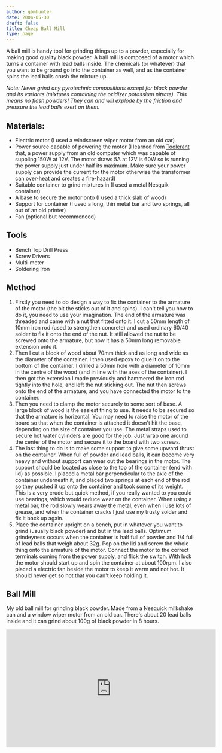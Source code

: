 ```yaml
---
author: gbmhunter
date: 2004-05-30
draft: false
title: Cheap Ball Mill
type: page
---
```


A ball mill is handy tool for grinding things up to a powder, especially for making good quality black powder. A ball mill is composed of a motor which turns a container with lead balls inside. The chemicals (or whatever) that you want to be ground go into the container as well, and as the container spins the lead balls crush the mixture up.

_Note: Never grind any pyrotechnic compositions except for black powder and its variants (mixtures containing the oxidizer potassium nitrate). This means no flash powders! They can and will explode by the friction and pressure the lead balls exert on them._

## Materials:

* Electric motor (I used a windscreen wiper motor from an old car)
* Power source capable of powering the motor (I learned from [Toolerant](http://www.toolerant.com) that, a power supply from an old computer which was capable of suppling 150W at 12V. The motor draws 5A at 12V is 60W so is running the power supply just under half its maximum. Make sure your power supply can provide the current for the motor otherwise the transformer can over-heat and creates a fire-hazard)
* Suitable container to grind mixtures in (I used a metal Nesquik container)
* A base to secure the motor onto (I used a thick slab of wood)
* Support for container (I used a long, thin metal bar and two springs, all out of an old printer)
* Fan (optional but recommenced)

## Tools

* Bench Top Drill Press
* Screw Drivers
* Multi-meter
* Soldering Iron

## Method

1. Firstly you need to do design a way to fix the container to the armature of the motor (the bit the sticks out of it and spins). I can't tell you how to do it, you need to use your imagination. The end of the armature was threaded and came with a nut that fitted onto it. I cut a 50mm length of 10mm iron rod (used to strengthen concrete) and used ordinary 60/40 solder to fix it onto the end of the nut. It still allowed the nut to be screwed onto the armature, but now it has a 50mm long removable extension onto it.
2. Then I cut a block of wood about 70mm thick and as long and wide as the diameter of the container. I then used epoxy to glue it on to the bottom of the container. I drilled a 50mm hole with a diameter of 10mm in the centre of the wood (and in line with the axes of the container). I then got the extension I made previously and hammered the iron rod tightly into the hole, and left the nut sticking out. The nut then screws onto the end of the armature, and you have connected the motor to the container.
3. Then you need to clamp the motor securely to some sort of base. A large block of wood is the easiest thing to use. It needs to be secured so that the armature is horizontal. You may need to raise the motor of the board so that when the container is attached it doesn't hit the base, depending on the size of container you use. The metal straps used to secure hot water cylinders are good for the job. Just wrap one around the center of the motor and secure it to the board with two screws.
4. The last thing to do is to make some support to give some upward thrust on the container. When full of powder and lead balls, it can become very heavy and without support can wear out the bearings in the motor. The support should be located as close to the top of the container (end with lid) as possible. I placed a metal bar perpendicular to the axle of the container underneath it, and placed two springs at each end of the rod so they pushed it up onto the container and took some of its weight. This is a very crude but quick method, if you really wanted to you could use bearings, which would reduce wear on the container. When using a metal bar, the rod slowly wears away the metal, even when I use lots of grease, and when the container cracks I just use my trusty solder and fix it back up again.
5. Place the container upright on a bench, put in whatever you want to grind (usually black powder) and but in the lead balls. Optimum grindeyness occurs when the container is half full of powder and 1/4 full of lead balls that weigh about 32g. Pop on the lid and screw the whole thing onto the armature of the motor. Connect the motor to the correct terminals coming from the power supply, and flick the switch. With luck the motor should start up and spin the container at about 100rpm. I also placed a electric fan beside the motor to keep it warm and not hot. It should never get so hot that you can't keep holding it.

## Ball Mill

My old ball mill for grinding black powder. Made from a Nesquick milkshake can and a window wiper motor from an old car. There's about 20 lead balls inside and it can grind about 100g of black powder in 8 hours.

<iframe width="560" height="315" src="https://www.youtube.com/embed/OihWRB6T1Fc" frameborder="0" allow="accelerometer; autoplay; encrypted-media; gyroscope; picture-in-picture" allowfullscreen></iframe>